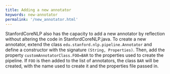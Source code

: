 ```yaml
---
title: Adding a new annotator 
keywords: new-annotator
permalink: '/new_annotator.html'
---
```


StanfordCoreNLP also has the capacity to add a new annotator by
reflection without altering the code in StanfordCoreNLP.java.  To
create a new annotator, extend the class
`edu.stanford.nlp.pipeline.Annotator` and define a constructor with the
signature `(String, Properties)`.  Then, add the property
`customAnnotatorClass.FOO=BAR` to the properties used to create the
pipeline.  If `FOO` is then added to the list of annotators, the class
`BAR` will be created, with the name used to create it and the
properties file passed in.

